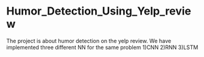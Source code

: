 # Humor_Detection_Using_Yelp_review

The project is about humor detection on the yelp review.
We have implemented three different NN for the same problem
1)CNN
2)RNN
3)LSTM
